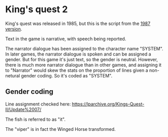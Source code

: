 # King's quest 2

King's quest was released in 1985, but this is the script from the [1987 version](https://kingsquest.fandom.com/wiki/KQ2_transcript_(1987)).

Text in the game is narrative, with speech being reported.

The narrator dialogue has been assigned to the character name "SYSTEM". In later games, the narrator dialogue is spoken and can be assigned a gender. But for this game it's just text, so the gender is neutral. However, there is much more narrator dialogue than in other games, and assigning it to "Narrator" would skew the stats on the proportion of lines given a non-netural gender coding. So it's coded as "SYSTEM".


## Gender coding

Line assignment checked here:
https://lparchive.org/Kings-Quest-II/Update%2007/

The fish is referred to as "it".

The "viper" is in fact the Winged Horse transformed.